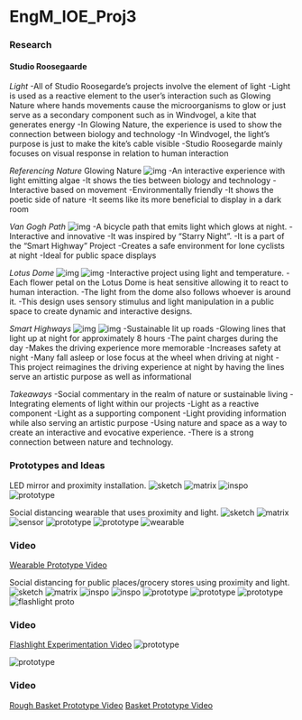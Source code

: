 # EngM_IOE_Proj3

### Research
#### Studio Roosegaarde

*Light*
-All of Studio Roosegarde’s projects involve the element of light
-Light is used as a reactive element to the user’s interaction such as Glowing Nature where hands movements cause the microorganisms to glow or just serve as a secondary component such as in Windvogel, a kite that generates energy
  -In Glowing Nature, the experience is used to show the connection between biology and technology
  -In Windvogel, the light’s purpose is just to make the kite’s cable visible
-Studio Roosegarde mainly focuses on visual response in relation to human interaction

*Referencing Nature*
Glowing Nature
![img](https://github.com/yoyomomo/EngM_IOE_Proj3/blob/main/ioe_proj3/img1.png)
-An interactive experience with light emitting algae
-It shows the ties between biology and technology
-Interactive based on movement 
-Environmentally friendly
-It shows the poetic side of nature
-It seems like its more beneficial to display in a dark room

*Van Gogh Path*
![img](https://github.com/yoyomomo/EngM_IOE_Proj3/blob/main/ioe_proj3/img.png)
-A bicycle path that emits light which glows at night. 
-Interactive and innovative
-It was inspired by “Starry Night”.
-It is a part of the “Smart Highway” Project
-Creates a safe environment for lone cyclists at night
-Ideal for public space displays

*Lotus Dome*
![img](https://github.com/yoyomomo/EngM_IOE_Proj3/blob/main/ioe_proj3/img3.png)
![img](https://github.com/yoyomomo/EngM_IOE_Proj3/blob/main/ioe_proj3/img3.png)
-Interactive project using light and temperature.
-Each flower petal on the Lotus Dome is heat sensitive allowing it to react to human interaction.
-The light from the dome also follows whoever is around it. 
-This design uses sensory stimulus and light manipulation in a public space to create dynamic and interactive designs.

*Smart Highways*
![img](https://github.com/yoyomomo/EngM_IOE_Proj3/blob/main/ioe_proj3/img4.png)
![img](https://github.com/yoyomomo/EngM_IOE_Proj3/blob/main/ioe_proj3/img5.png)
-Sustainable lit up roads
  -Glowing lines that light up at night for approximately 8 hours
  -The paint charges during the day
-Makes the driving experience more memorable
-Increases safety at night
-Many fall asleep or lose focus at the wheel when driving at night
-This project reimagines the driving experience at night by having the lines serve an artistic purpose as well as informational

*Takeaways*
-Social commentary in the realm of nature or sustainable living
-Integrating elements of light within our projects
  -Light as a reactive component
  -Light as a supporting component
-Light providing information while also serving an artistic purpose
-Using nature and space as a way to create an interactive and evocative experience.
-There is a strong connection between nature and technology.


### Prototypes and Ideas
LED mirror and proximity installation.
![sketch](https://github.com/yoyomomo/EngM_IOE_Proj3/blob/main/ioe_proj3/sketch1.jpg)
![matrix](https://github.com/yoyomomo/EngM_IOE_Proj3/blob/main/ioe_proj3/matrix1.png)
![inspo](https://github.com/yoyomomo/EngM_IOE_Proj3/blob/main/ioe_proj3/img.png)
![prototype](https://github.com/yoyomomo/EngM_IOE_Proj3/blob/main/ioe_proj3/prototype1.png)

Social distancing wearable that uses proximity and light.
![sketch](https://github.com/yoyomomo/EngM_IOE_Proj3/blob/main/ioe_proj3/sketch2.jpg)
![matrix](https://github.com/yoyomomo/EngM_IOE_Proj3/blob/main/ioe_proj3/matrix2.png)
![sensor](https://github.com/yoyomomo/EngM_IOE_Proj3/blob/main/ioe_proj3/sensor.jpg)
![prototype](https://github.com/yoyomomo/EngM_IOE_Proj3/blob/main/ioe_proj3/socialDistanceProto2.png)
![prototype](https://github.com/yoyomomo/EngM_IOE_Proj3/blob/main/ioe_proj3/socialDistanceProto1.png)
![wearable](https://github.com/yoyomomo/EngM_IOE_Proj3/blob/main/ioe_proj3/wearable.jpg)
### Video
[Wearable Prototype Video](https://youtu.be/g0b3jFRxAaI)

Social distancing for public places/grocery stores using proximity and light.
![sketch](https://github.com/yoyomomo/EngM_IOE_Proj3/blob/main/ioe_proj3/sketch3.jpg)
![matrix](https://github.com/yoyomomo/EngM_IOE_Proj3/blob/main/ioe_proj3/matrix3.png)
![inspo](https://github.com/yoyomomo/EngM_IOE_Proj3/blob/main/ioe_proj3/img1.png)
![inspo](https://github.com/yoyomomo/EngM_IOE_Proj3/blob/main/ioe_proj3/img4.png)
![prototype](https://github.com/yoyomomo/EngM_IOE_Proj3/blob/main/ioe_proj3/groceryProto1.png)
![prototype](https://github.com/yoyomomo/EngM_IOE_Proj3/blob/main/ioe_proj3/groceryProto2.png)
![prototype](https://github.com/yoyomomo/EngM_IOE_Proj3/blob/main/ioe_proj3/groceryProto3.png)
![flashlight proto](https://github.com/yoyomomo/EngM_IOE_Proj3/blob/main/ioe_proj3/flashlight.jpg)
### Video
[Flashlight Experimentation Video](https://youtu.be/DQlSCTV57ZM)
![prototype](https://github.com/yoyomomo/EngM_IOE_Proj3/blob/main/ioe_proj3/proto.png)

![prototype](https://github.com/yoyomomo/EngM_IOE_Proj3/blob/main/ioe_proj3/ae.png)
### Video
[Rough Basket Prototype Video](https://youtu.be/5TZwPlmc-us)
[Basket Prototype Video](https://youtu.be/ZmqLIr8ktWs)




